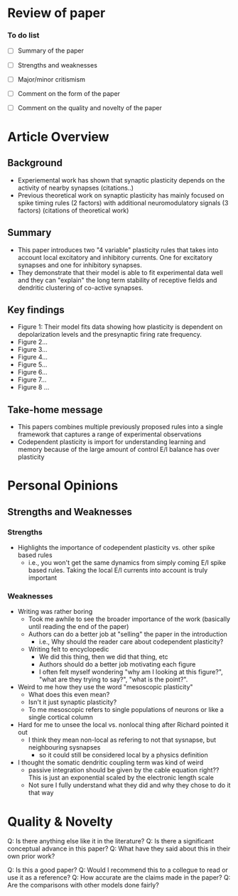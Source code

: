 
# Review of paper

### To do list
- [ ] Summary of the paper
- [ ] Strengths and weaknesses
- [ ] Major/minor critismism
- [ ] Comment on the form of the paper
- [ ] Comment on the quality and novelty of the paper


# Article Overview

## Background
- Experiemental work has shown that synaptic plasticity depends on the activity of nearby synapses (citations..)
- Previous theoretical work on synaptic plasticity has mainly focused on spike timing rules (2 factors) with additional neuromodulatory signals (3 factors) (citations of theoretical work)

## Summary
- This paper introduces two "4 variable" plasticity rules that takes into account local excitatory and inhibitory currents. One for excitatory synapses and one for inhibitory synapses.
- They demonstrate that their model is able to fit experimental data well and they can "explain" the long term stability of receptive fields and dendritic clustering of co-active synapses.

## Key findings
- Figure 1: Their model fits data showing how plasticity is dependent on depolarization levels and the presynaptic firing rate frequency. 
- Figure 2...
- Figure 3... 
- Figure 4... 
- Figure 5... 
- Figure 6...
- Figure 7... 
- Figure 8 ...

## Take-home message
- This papers combines multiple previously proposed rules into a single framework that captures a range of experimental observations 
- Codependent plasticity is import for understanding learning and memory because of the large amount of control E/I balance has over plasticity 




# Personal Opinions
## Strengths and Weaknesses

### Strengths
- Highlights the importance of codependent plasticity vs. other spike based rules
	- i.e., you won't get the same dynamics from simply coming E/I spike based rules. Taking the local E/I currents into account is truly important

### Weaknesses
- Writing was rather boring
	- Took me awhile to see the broader importance of the work (basically until reading the end of the paper)
	- Authors can do a better job at "selling" the paper in the introduction
		- i.e., Why should the reader care about codependent plasticity?
	- Writing felt to encyclopedic
		- We did this thing, then we did that thing, etc
		- Authors should do a better job motivating each figure
		- I often felt myself wondering "why am I looking at this figure?", "what are they trying to say?", "what is the point?".
- Weird to me how they use the word "mesoscopic plasticity"
	- What does this even mean? 
	- Isn't it just synaptic plasticity?
	- To me mesoscopic refers to single populations of neurons or like a single cortical column
- Hard for me to unsee the local vs. nonlocal thing after Richard pointed it out
	- I think they mean non-local as refering to not that sysnapse, but neighbouring sysnapses
		- so it could still be considered local by a physics definition
- I thought the somatic dendritic coupling term was kind of weird
	- passive integration should be given by the cable equation right?? This is just an exponential scaled by the electronic length scale
	- Not sure I fully understand what they did and why they chose to do it that way


# Quality & Novelty

Q: Is there anything else like it in the literature?
Q: Is there a significant conceptual advance in this paper?
	Q: What have they said about this in their own prior work?

Q: Is this a good paper? 
	Q: Would I recommend this to a collegue to read or use it as a reference? 
Q: How accurate are the claims made in the paper? 
Q: Are the comparisons with other models done fairly?


